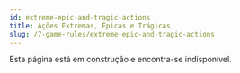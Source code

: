 ```yaml
---
id: extreme-epic-and-tragic-actions
title: Ações Extremas, Épicas e Trágicas
slug: /7-game-rules/extreme-epic-and-tragic-actions
---
```


Esta página está em construção e encontra-se indisponível.
